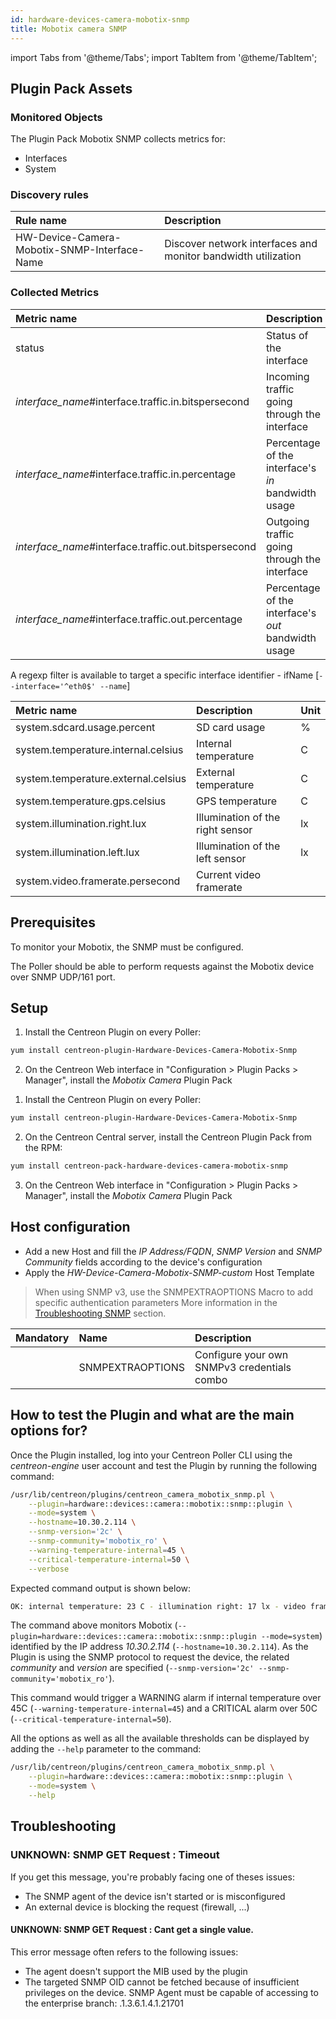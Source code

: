 ```yaml
---
id: hardware-devices-camera-mobotix-snmp
title: Mobotix camera SNMP
---
```

import Tabs from '@theme/Tabs';
import TabItem from '@theme/TabItem';


## Plugin Pack Assets

### Monitored Objects

The Plugin Pack Mobotix SNMP collects metrics for:
* Interfaces
* System

### Discovery rules

<Tabs groupId="sync">
<TabItem value="Services" label="Services">

| Rule name                                    | Description                                                           |
| :------------------------------------------- | :-------------------------------------------------------------------- |
| HW-Device-Camera-Mobotix-SNMP-Interface-Name | Discover network interfaces and monitor bandwidth utilization         |

</TabItem>
</Tabs>

### Collected Metrics

<Tabs groupId="sync">
<TabItem value="Interfaces" label="Interfaces">

| Metric name                                            | Description                                         | Unit |
| :----------------------------------------------------- | :-------------------------------------------------- | :--- |
| status                                                 | Status of the interface                             |      |
| *interface\_name*\#interface.traffic.in.bitspersecond  | Incoming traffic going through the interface        | b/s  |
| *interface\_name*\#interface.traffic.in.percentage     | Percentage of the interface's *in* bandwidth usage  | %    |
| *interface\_name*\#interface.traffic.out.bitspersecond | Outgoing traffic going through the interface        | b/s  |
| *interface\_name*\#interface.traffic.out.percentage    | Percentage of the interface's *out* bandwidth usage | %    |

A regexp filter is available to target a specific interface identifier - ifName [```--interface='^eth0$' --name```]

</TabItem>
<TabItem value="System" label="System">

| Metric name                         | Description                      | Unit |
| :---------------------------------- | :------------------------------- | :--- |
| system.sdcard.usage.percent         | SD card usage                    | %    |
| system.temperature.internal.celsius | Internal temperature             | C    |
| system.temperature.external.celsius | External temperature             | C    |
| system.temperature.gps.celsius      | GPS temperature                  | C    |
| system.illumination.right.lux       | Illumination of the right sensor | lx   |
| system.illumination.left.lux        | Illumination of the left sensor  | lx   |
| system.video.framerate.persecond    | Current video framerate          |      |

</TabItem>
</Tabs>

## Prerequisites

To monitor your Mobotix, the SNMP must be configured.

The Poller should be able to perform requests against the Mobotix device over SNMP UDP/161 port. 

## Setup

<Tabs groupId="sync">
<TabItem value="Online License" label="Online License">

1. Install the Centreon Plugin on every Poller:

```bash
yum install centreon-plugin-Hardware-Devices-Camera-Mobotix-Snmp
```

2. On the Centreon Web interface in "Configuration > Plugin Packs > Manager", install the *Mobotix Camera* Plugin Pack

</TabItem>
<TabItem value="Offline License" label="Offline License">

1. Install the Centreon Plugin on every Poller:

```bash
yum install centreon-plugin-Hardware-Devices-Camera-Mobotix-Snmp
```

2. On the Centreon Central server, install the Centreon Plugin Pack from the RPM:

```bash
yum install centreon-pack-hardware-devices-camera-mobotix-snmp
```

3. On the Centreon Web interface in "Configuration > Plugin Packs > Manager", install the *Mobotix Camera* Plugin Pack

</TabItem>
</Tabs>

## Host configuration

* Add a new Host and fill the *IP Address/FQDN*, *SNMP Version* and *SNMP Community* fields according to the device's configuration
* Apply the *HW-Device-Camera-Mobotix-SNMP-custom* Host Template

> When using SNMP v3, use the SNMPEXTRAOPTIONS Macro to add specific authentication parameters 
> More information in the [Troubleshooting SNMP](../getting-started/how-to-guides/troubleshooting-plugins.md#snmpv3-options-mapping) section.

| Mandatory | Name             | Description                                    |
| :-------- | :--------------- | :--------------------------------------------- |
|           | SNMPEXTRAOPTIONS | Configure your own SNMPv3 credentials combo    |

## How to test the Plugin and what are the main options for?

Once the Plugin installed, log into your Centreon Poller CLI using the *centreon-engine* user account
and test the Plugin by running the following command:

```bash
/usr/lib/centreon/plugins/centreon_camera_mobotix_snmp.pl \
    --plugin=hardware::devices::camera::mobotix::snmp::plugin \
    --mode=system \
    --hostname=10.30.2.114 \
    --snmp-version='2c' \
    --snmp-community='mobotix_ro' \
    --warning-temperature-internal=45 \
    --critical-temperature-internal=50 \
    --verbose
```

Expected command output is shown below:

```bash
OK: internal temperature: 23 C - illumination right: 17 lx - video framerate: 2 fps | 'system.temperature.internal.celsius'=23C;0:45;0:50;; 'system.illumination.right.lux'=17lx;;;; 'system.video.framerate.persecond'=2fps;;;;
```

The command above monitors Mobotix (```--plugin=hardware::devices::camera::mobotix::snmp::plugin --mode=system```) identified
by the IP address *10.30.2.114* (```--hostname=10.30.2.114```). As the Plugin is using the SNMP protocol to request the device, the related
*community* and *version* are specified (```--snmp-version='2c' --snmp-community='mobotix_ro'```).

This command would trigger a WARNING alarm if internal temperature over 45C 
(```--warning-temperature-internal=45```) and a CRITICAL alarm over 50C (```--critical-temperature-internal=50```).

All the options as well as all the available thresholds can be displayed by adding the  ```--help```
parameter to the command:

```bash
/usr/lib/centreon/plugins/centreon_camera_mobotix_snmp.pl \
    --plugin=hardware::devices::camera::mobotix::snmp::plugin \
    --mode=system \
    --help
```

## Troubleshooting

### UNKNOWN: SNMP GET Request : Timeout

If you get this message, you're probably facing one of theses issues:
* The SNMP agent of the device isn't started or is misconfigured
* An external device is blocking the request (firewall, ...)

#### UNKNOWN: SNMP GET Request : Cant get a single value.

This error message often refers to the following issues: 
  - The agent doesn't support the MIB used by the plugin
  - The targeted SNMP OID cannot be fetched because of insufficient privileges on the device. 
    SNMP Agent must be capable of accessing to the enterprise branch: .1.3.6.1.4.1.21701

